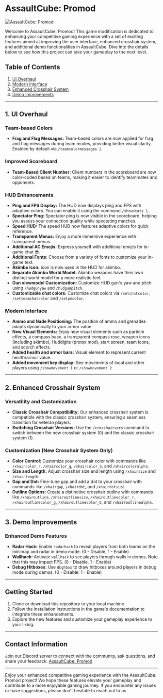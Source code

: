 # AssaultCube: Promod

![AssaultCube: Promod](https://media.discordapp.net/attachments/1152228014738911252/1153692361193443438/ac_promod.png)

Welcome to AssaultCube: Promod! This game modification is dedicated to enhancing your competitive gaming experience with a set of exciting features aimed at improving the user interface, enhanced crosshair system, and additional demo functionalities in AssaultCube. Dive into the details below to see how this project can take your gameplay to the next level.

## Table of Contents

1. [UI Overhaul](#ui-overhaul)
2. [Modern Interface](#modern-interface)
3. [Enhanced Crosshair System](#enhanced-crosshair-system)
4. [Demo Improvements](#demo-improvements)

---

## 1. UI Overhaul

### Team-based Colors
- **Frag and Flag Messages:** Team-based colors are now applied for frag and flag messages during team modes, providing better visual clarity. Enabled by default via `/teamcolormessages 1`

### Improved Scoreboard
- **Team-Based Client Number:** Client numbers in the scoreboard are now color-coded based on teams, making it easier to identify teammates and opponents.

### HUD Enhancements
- **Ping and FPS Display:** The HUD now displays ping and FPS with adaptive colors. You can enable it using the command `/showstats 1`.
- **Spectator Ping:** Spectator ping is now visible in the scoreboard, helping you assess your connection quality while spectating matches.
- **Speed HUD:** The speed HUD now features adaptive colors for quick reference.
- **Transparent Menus:** Enjoy a more immersive experience with transparent menus.
- **Additional AC Emojis:** Express yourself with additional emojis for in-game chat 😎.
- **Additional Fonts:** Choose from a variety of fonts to customize your in-game text.
- **Akimbo Icon:** icon is now used in the HUD for akimbo.
- **Separate Akimbo World Model:** Akimbo weapons have their own distinct world model for a more realistic feel.
- **Gun viewmodel Customization:** Customize HUD gun's yaw and pitch using `/hudgunyaw` and `/hudgunpitch`.
- **Customizable chat colors:** Customize chat colors via `/setchatcolor`, `/setteamchatcolor` and `/setpmcolor`.

### Modern Interface
- **Ammo and Nade Positioning:** The position of ammo and grenades adapts dynamically to your armor value.
- **New Visual Elements:** Enjoy new visual elements such as particle effects, a compass base, a transparent compass rose, weapon icons (including akimbo), Huddigits (protox mod), start screen, team icons, and scorch effects.
- **Added health and armor bars:** Visual element to represent current health/armor value.
- **Added movement key display:** See movements of local and other players using `/showmovement 1` or `/showmovement 2`

---

## 2. Enhanced Crosshair System

### Versatility and Customization
- **Classic Crosshair Compatibility:** Our enhanced crosshair system is compatible with the classic crosshair system, ensuring a seamless transition for veteran players.
- **Switching Crosshair Versions:** Use the `/crosshairvers` command to switch between the new crosshair system (0) and the classic crosshair system (1).

### Customization (New Crosshair System Only)
- **Color Control:** Customize your crosshair color with commands like `/xhaircolor_r`, `/xhaircolor_g`, `/xhaircolor_b`, and `/xhaircoloralpha`.
- **Size and Length:** Adjust crosshair size and length using `/xhairsize` and `/xhairlength`.
- **Gap and Dot:** Fine-tune gap and add a dot to your crosshair with commands like `/xhairgap`, `/xhairdot`, and `/xhairdotsize`.
- **Outline Options:** Create a distinctive crosshair outline with commands like `/xhairoutline`, `/xhairoutlinesize`, `/xhairoutlinecolor_r`, `/xhairoutlinecolor_g`, `/xhairoutlinecolor_b`, and `/xhairoutlinealpha`.

---

## 3. Demo Improvements

### Enhanced Demo Features
- **Radar Hack:** Enable `radarhack` to reveal players from both teams on the minimap and radar in demo mode. (0 - Disable, 1 - Enable)
- **Wallhack:** Activate `wallhack` to see players through walls in demos. Note that this may impact FPS. (0 - Disable, 1 - Enable)
- **Debug Hitboxes:** Use `dbghbox` to draw hitboxes around players in debug mode during demos. (0 - Disable, 1 - Enable)

---

## Getting Started

1. Clone or download this repository to your local machine.
2. Follow the installation instructions in the game's documentation to integrate these enhancements.
3. Explore the new features and customize your gameplay experience to your liking.

---

## Contact Information

Join our Discord server to connect with the community, ask questions, and share your feedback:
[AssaultCube: Promod](https://discord.me/assaultcube-promod)

---

Enjoy your enhanced competitive gaming experience with the AssaultCube: Promod project! We hope these features elevate your gameplay and contribute to a more enjoyable gaming journey. If you encounter any issues or have suggestions, please don't hesitate to reach out to us.
